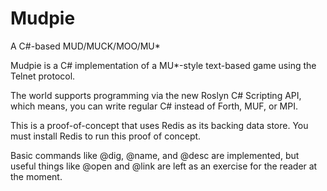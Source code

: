 # Mudpie
A C#-based MUD/MUCK/MOO/MU*

Mudpie is a C# implementation of a MU*-style text-based game using the Telnet protocol.

The world supports programming via the new Roslyn C# Scripting API, which means, you can write regular C# instead of Forth, MUF, or MPI.

This is a proof-of-concept that uses Redis as its backing data store.  You must install Redis to run this proof of concept.

Basic commands like @dig, @name, and @desc are implemented, but useful things like @open and @link are left as an exercise for the reader at the moment.
